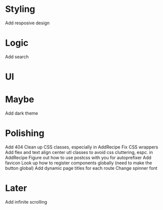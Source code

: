 # Styling

Add resposive design


# Logic

Add search

# UI

# Maybe
Add dark theme

# Polishing

Add 404
Clean up CSS classes, especially in AddRecipe
Fix CSS wrappers
Add flex and text align center utl classes to avoid css cluttering, espc. in AddRecipe
Figure out how to use postcss with you for autoprefixer
Add favicon
Look up how to register components globally (need to make the button global)
Add dynamic page titles for each route
Change spinner font


# Later

Add infinite scrolling







